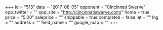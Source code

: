 +++
id = "513"
date = "2017-08-05"
opponent = "Cincinnati Swerve"
opp_twitter = ""
opp_site = "http://cincinnatiswerve.com/"
home = true
price = "5.00"
saleprice = ""
shippable = true
completed = false
lat = ""
lng = ""
address = ""
field_name = ""
google_map = ""
+++
